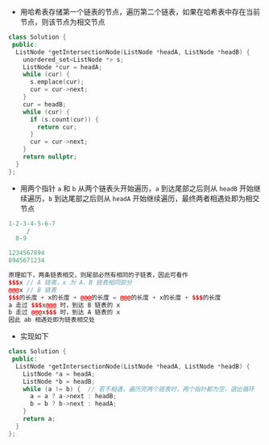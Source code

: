 * 用哈希表存储第一个链表的节点，遍历第二个链表，如果在哈希表中存在当前节点，则该节点为相交节点

```cpp
class Solution {
 public:
  ListNode *getIntersectionNode(ListNode *headA, ListNode *headB) {
    unordered_set<ListNode *> s;
    ListNode *cur = headA;
    while (cur) {
      s.emplace(cur);
      cur = cur->next;
    }
    cur = headB;
    while (cur) {
      if (s.count(cur)) {
        return cur;
      }
      cur = cur->next;
    }
    return nullptr;
  }
};
```

* 用两个指针 `a` 和 `b` 从两个链表头开始遍历，`a` 到达尾部之后则从 `headB` 开始继续遍历，`b` 到达尾部之后则从 `headA` 开始继续遍历，最终两者相遇处即为相交节点

```cpp
1-2-3-4-5-6-7
     /
  8-9

1234567894
8945671234

原理如下，两条链表相交，则尾部必然有相同的子链表，因此可看作
$$$x // A 链表，x 为 A、B 链表相同部分
@@@x // B 链表
$$$的长度 + x的长度 + @@@的长度 = @@@的长度 + x的长度 + $$$的长度
a 走过 $$$x@@@ 时，到达 B 链表的 x
b 走过 @@@x$$$ 时，到达 A 链表的 x
因此 ab 相遇处即为链表相交处
```

* 实现如下

```cpp
class Solution {
 public:
  ListNode *getIntersectionNode(ListNode *headA, ListNode *headB) {
    ListNode *a = headA;
    ListNode *b = headB;
    while (a != b) {  // 若不相遇，遍历完两个链表时，两个指针都为空，退出循环
      a = a ? a->next : headB;
      b = b ? b->next : headA;
    }
    return a;
  }
};
```
